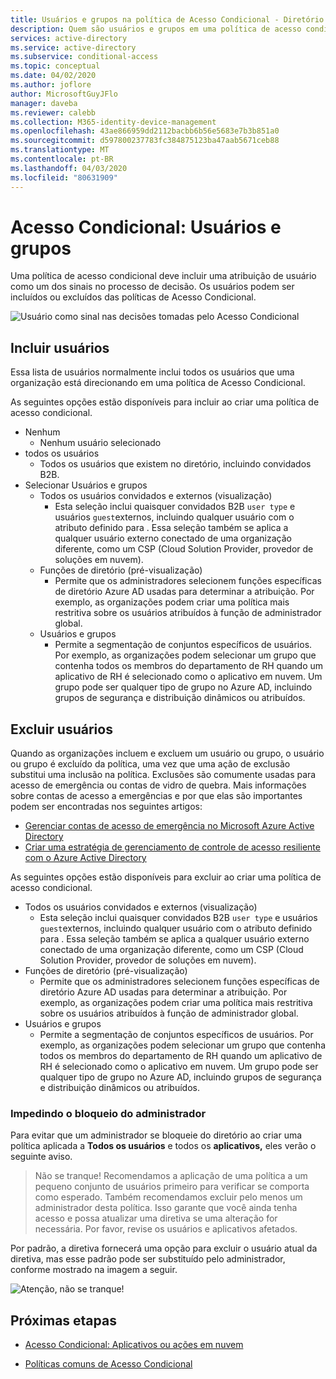 ```yaml
---
title: Usuários e grupos na política de Acesso Condicional - Diretório Ativo do Azure
description: Quem são usuários e grupos em uma política de acesso condicional do Azure AD
services: active-directory
ms.service: active-directory
ms.subservice: conditional-access
ms.topic: conceptual
ms.date: 04/02/2020
ms.author: joflore
author: MicrosoftGuyJFlo
manager: daveba
ms.reviewer: calebb
ms.collection: M365-identity-device-management
ms.openlocfilehash: 43ae866959dd2112bacbb6b56e5683e7b3b851a0
ms.sourcegitcommit: d597800237783fc384875123ba47aab5671ceb88
ms.translationtype: MT
ms.contentlocale: pt-BR
ms.lasthandoff: 04/03/2020
ms.locfileid: "80631909"
---
```

# <a name="conditional-access-users-and-groups"></a>Acesso Condicional: Usuários e grupos

Uma política de acesso condicional deve incluir uma atribuição de usuário como um dos sinais no processo de decisão. Os usuários podem ser incluídos ou excluídos das políticas de Acesso Condicional. 

![Usuário como sinal nas decisões tomadas pelo Acesso Condicional](./media/concept-conditional-access-users-groups/conditional-access-users-and-groups.png)

## <a name="include-users"></a>Incluir usuários

Essa lista de usuários normalmente inclui todos os usuários que uma organização está direcionando em uma política de Acesso Condicional. 

As seguintes opções estão disponíveis para incluir ao criar uma política de acesso condicional.

- Nenhum
   - Nenhum usuário selecionado
- todos os usuários
   - Todos os usuários que existem no diretório, incluindo convidados B2B.
- Selecionar Usuários e grupos
   - Todos os usuários convidados e externos (visualização)
      - Esta seleção inclui quaisquer convidados B2B `user type` e usuários `guest`externos, incluindo qualquer usuário com o atributo definido para . Essa seleção também se aplica a qualquer usuário externo conectado de uma organização diferente, como um CSP (Cloud Solution Provider, provedor de soluções em nuvem). 
   - Funções de diretório (pré-visualização)
      - Permite que os administradores selecionem funções específicas de diretório Azure AD usadas para determinar a atribuição. Por exemplo, as organizações podem criar uma política mais restritiva sobre os usuários atribuídos à função de administrador global.
   - Usuários e grupos
      - Permite a segmentação de conjuntos específicos de usuários. Por exemplo, as organizações podem selecionar um grupo que contenha todos os membros do departamento de RH quando um aplicativo de RH é selecionado como o aplicativo em nuvem. Um grupo pode ser qualquer tipo de grupo no Azure AD, incluindo grupos de segurança e distribuição dinâmicos ou atribuídos.

## <a name="exclude-users"></a>Excluir usuários

Quando as organizações incluem e excluem um usuário ou grupo, o usuário ou grupo é excluído da política, uma vez que uma ação de exclusão substitui uma inclusão na política. Exclusões são comumente usadas para acesso de emergência ou contas de vidro de quebra. Mais informações sobre contas de acesso a emergências e por que elas são importantes podem ser encontradas nos seguintes artigos: 

* [Gerenciar contas de acesso de emergência no Microsoft Azure Active Directory](../users-groups-roles/directory-emergency-access.md)
* [Criar uma estratégia de gerenciamento de controle de acesso resiliente com o Azure Active Directory](../authentication/concept-resilient-controls.md)

As seguintes opções estão disponíveis para excluir ao criar uma política de acesso condicional.

- Todos os usuários convidados e externos (visualização)
   - Esta seleção inclui quaisquer convidados B2B `user type` e usuários `guest`externos, incluindo qualquer usuário com o atributo definido para . Essa seleção também se aplica a qualquer usuário externo conectado de uma organização diferente, como um CSP (Cloud Solution Provider, provedor de soluções em nuvem). 
- Funções de diretório (pré-visualização)
   - Permite que os administradores selecionem funções específicas de diretório Azure AD usadas para determinar a atribuição. Por exemplo, as organizações podem criar uma política mais restritiva sobre os usuários atribuídos à função de administrador global.
- Usuários e grupos
   - Permite a segmentação de conjuntos específicos de usuários. Por exemplo, as organizações podem selecionar um grupo que contenha todos os membros do departamento de RH quando um aplicativo de RH é selecionado como o aplicativo em nuvem. Um grupo pode ser qualquer tipo de grupo no Azure AD, incluindo grupos de segurança e distribuição dinâmicos ou atribuídos.

### <a name="preventing-administrator-lockout"></a>Impedindo o bloqueio do administrador

Para evitar que um administrador se bloqueie do diretório ao criar uma política aplicada a **Todos os usuários** e todos os **aplicativos,** eles verão o seguinte aviso.

> Não se tranque! Recomendamos a aplicação de uma política a um pequeno conjunto de usuários primeiro para verificar se comporta como esperado. Também recomendamos excluir pelo menos um administrador desta política. Isso garante que você ainda tenha acesso e possa atualizar uma diretiva se uma alteração for necessária. Por favor, revise os usuários e aplicativos afetados.

Por padrão, a diretiva fornecerá uma opção para excluir o usuário atual da diretiva, mas esse padrão pode ser substituído pelo administrador, conforme mostrado na imagem a seguir. 

![Atenção, não se tranque!](./media/concept-conditional-access-users-groups/conditional-access-users-and-groups-lockout-warning.png)

## <a name="next-steps"></a>Próximas etapas

- [Acesso Condicional: Aplicativos ou ações em nuvem](concept-conditional-access-cloud-apps.md)

- [Políticas comuns de Acesso Condicional](concept-conditional-access-policy-common.md)
